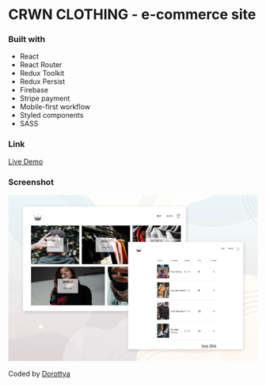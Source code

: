 # CRWN CLOTHING - e-commerce site

### Built with

- React
- React Router
- Redux Toolkit
- Redux Persist
- Firebase
- Stripe payment
- Mobile-first workflow
- Styled components
- SASS

### Link

[Live Demo](https://crwn-clothing-dorottyab.netlify.app/)

### Screenshot

![](./crwn-clothing-preview.png)

Coded by [Dorottya](https://github.com/DorottyaB)
